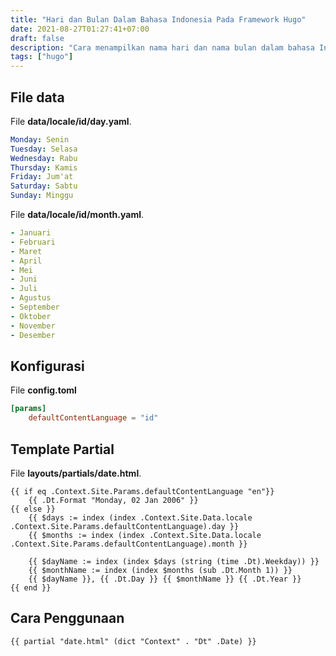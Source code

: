 ```yaml
---
title: "Hari dan Bulan Dalam Bahasa Indonesia Pada Framework Hugo"
date: 2021-08-27T01:27:41+07:00
draft: false
description: "Cara menampilkan nama hari dan nama bulan dalam bahasa Indonesia pada framework Hugo"
tags: ["hugo"]
---
```


## File data

File **data/locale/id/day.yaml**.

```yaml
Monday: Senin
Tuesday: Selasa
Wednesday: Rabu
Thursday: Kamis
Friday: Jum'at
Saturday: Sabtu
Sunday: Minggu
```

File **data/locale/id/month.yaml**.

```yaml
- Januari
- Februari
- Maret
- April
- Mei
- Juni
- Juli
- Agustus
- September
- Oktober
- November
- Desember
```

## Konfigurasi

File **config.toml**

```toml
[params]
    defaultContentLanguage = "id"
```

## Template Partial

File **layouts/partials/date.html**.

```
{{ if eq .Context.Site.Params.defaultContentLanguage "en"}}
    {{ .Dt.Format "Monday, 02 Jan 2006" }}
{{ else }}
    {{ $days := index (index .Context.Site.Data.locale .Context.Site.Params.defaultContentLanguage).day }}
    {{ $months := index (index .Context.Site.Data.locale .Context.Site.Params.defaultContentLanguage).month }}

    {{ $dayName := index (index $days (string (time .Dt).Weekday)) }}
    {{ $monthName := index (index $months (sub .Dt.Month 1)) }}
    {{ $dayName }}, {{ .Dt.Day }} {{ $monthName }} {{ .Dt.Year }}
{{ end }}
```

## Cara Penggunaan

```
{{ partial "date.html" (dict "Context" . "Dt" .Date) }}
```